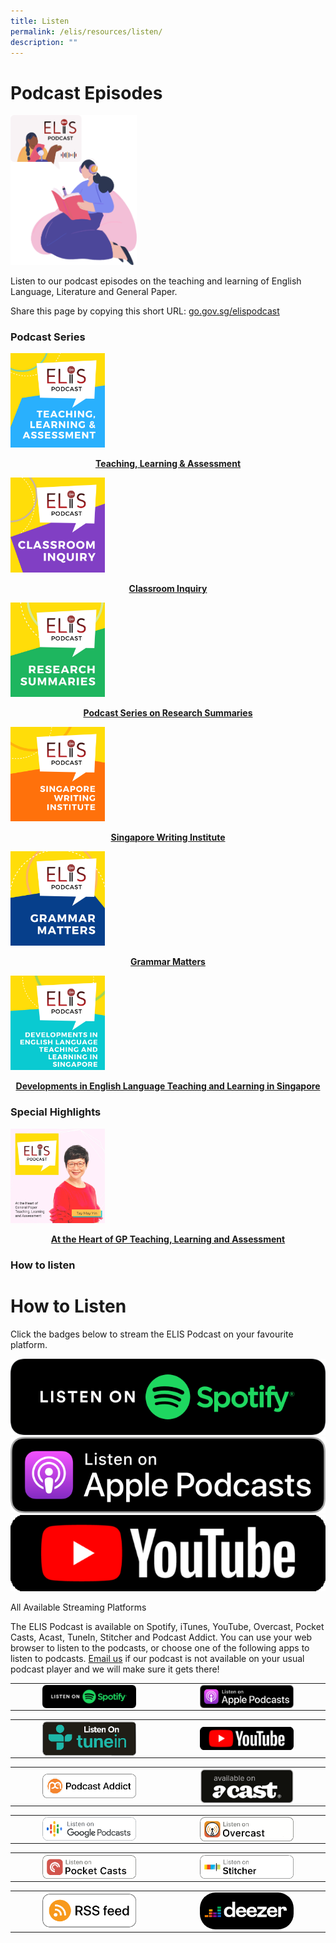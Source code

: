 ```yaml
---
title: Listen
permalink: /elis/resources/listen/
description: ""
---
```

# Podcast Episodes

<img src="/images/listen_banner.png" 
     style="width:40%">
		 
Listen to our podcast episodes on the teaching and learning of English Language, Literature and General Paper.

Share this page by copying this short URL: [go.gov.sg/elispodcast](http://go.gov.sg/elispodcast)

### Podcast Series


<p><a href="https://staging.d1wti0p44mqune.amplifyapp.com/elis/resources/listen/podcast-series-on-areas-of-teaching-learning-assessment/">
<img src="/images/teaching-learning-and-assessment.png" style="width:30%">
<center><b>Teaching, Learning & Assessment</b></center>
</a></p>

<p><a href="https://staging.d1wti0p44mqune.amplifyapp.com/elis/resources/listen/classroom-inquiry-podcasts/">
<img src="/images/11.png" style="width:30%">
<center><b>Classroom Inquiry</b></center>
</a></p>

<p><a href="https://staging.d1wti0p44mqune.amplifyapp.com/elis/resources/listen/research-summaries-podcasts/">
<img src="/images/photo_2021-06-22_15-09-40.jpg" style="width:30%">
<center><b>Podcast Series on Research Summaries</b></center>
</a></p>

<p><a href="https://staging.d1wti0p44mqune.amplifyapp.com/elis/resources/listen/podcast-series-on-the-singapore-writing-institute/">
<img src="/images/final-elis-series-podcast-artwork-2021.png" style="width:30%">
<center><b>Singapore Writing Institute</b></center>
</a></p>

<p><a href="https://staging.d1wti0p44mqune.amplifyapp.com/elis/resources/listen/podcast-series-on-grammar-matters/">
<img src="/images/final-elis-series-podcast-artwork-2021-1.png" style="width:30%">
<center><b>Grammar Matters</b></center>
</a></p>

<p><a href="https://staging.d1wti0p44mqune.amplifyapp.com/elis/resources/listen/podcast-series-on-developments-in-english-language/">
<img src="/images/final-elis-series-podcast-artwork-2021--2.png" style="width:30%">
<center><b>Developments in English Language Teaching and Learning in Singapore</b></center>
</a></p>

### Special Highlights

<p><a href="https://staging.d1wti0p44mqune.amplifyapp.com/elis/resources/listen/special-highlights/at-the-heart-of-gp-teaching-learning-and-assessment/">
<img src="/images/10ba6585b9e2ad4bf7996c448022b9e306.jpg" style="width:30%">
<center><b>At the Heart of GP Teaching, Learning and Assessment</b></center>
</a></p>

### How to listen

<div class="sfContentBlock sf-Long-text" ><h1>How to Listen</h1><div class="sf-Long-text"><p style="text-align:left;">Click the badges below to stream the ELIS Podcast on your favourite platform.</p><div class="row"><div class="col-sm-4"><center><a href="https://open.spotify.com/show/1rUQ04YMfrAllq54uQZ48I?si=QhE5IdftRJeRpa32HbRtjQ&amp;nd=1" target="_blank"><img src="/images/badge---spotify.png" style="width:100%;height:100%;" /></a></center></div><div class="col-sm-4"><center><a href="https://podcasts.apple.com/sg/podcast/elis-podcast/id1494072865" target="_blank"><img src="/images/badge---applepodcasts.png" style="width:100%;height:100%;" /></a></center></div><div class="col-sm-4"><center><a href="https://www.youtube.com/playlist?list=PLGfKhR4f3-MhCLcE9WDBF6JX-6C3mqJMT" target="_blank"><img src="/images/youtube.png" style="width:100%;height:100%;" /></a></center></div></div></div><div class="accordion"><div id="content_C043_Col00" class="accordion__title sf_colsIn" data-placeholder-label="Accordion Title" data-sf-element="Accordion Title"><p>All Available Streaming Platforms</p></div><div id="content_C043_Col01" class="accordion__content sf_colsIn" data-placeholder-label="Accordion Content" data-sf-element="Accordion Content"><div><div class="sf-Long-text"><p style="text-align:left;">The ELIS Podcast is available on Spotify, iTunes, YouTube, Overcast, Pocket Casts, Acast, TuneIn, Stitcher and Podcast Addict. You can use your web browser to listen to the podcasts, or choose one of the following apps to listen to podcasts.
                    <a href="mailto:moe_elis_academy@moe.gov.sg">Email us</a> if our podcast is not available on your usual podcast player and we will make sure it gets there!</p><table><tbody><tr style="height:100%;"><td style="width:30%;"><a target="_blank" href="https://open.spotify.com/show/1rUQ04YMfrAllq54uQZ48I?si=QhE5IdftRJeRpa32HbRtjQ"><img src="/images/badge---spotify.png" alt="Badge - spotify" title="Badge - spotify" data-displaymode="Thumbnail" style="display:block;margin-left:auto;margin-right:auto;width:150px" /></a></td><td style="width:30%;"><a target="_blank" href="https://podcasts.apple.com/sg/podcast/elis-podcast/id1494072865"><img src="/images/badge---applepodcasts.png" alt="Badge - applepodcasts" title="Listen on Apple Podcasts" data-displaymode="Thumbnail" style="display:block;margin-left:auto;margin-right:auto;width:150px" /></a></td></tr></tbody></table><table><tbody><tr style="height:100%;"><td style="width:30%;"><a target="_blank" href="http://tun.in/pjHw2"><img src="/images/tunein-badge.png" alt="tunein-badge" title="tunein-badge" data-displaymode="Thumbnail" style="display:block;margin-left:auto;margin-right:auto;width:150px" /></a></td><td style="width:30%;"><a target="_blank" href="https://www.youtube.com/playlist?list=PLGfKhR4f3-MhCLcE9WDBF6JX-6C3mqJMT"><img src="/images/youtube.png" alt="Youtube Logo" title="Youtube Logo" data-displaymode="Custom" style="display:block;margin-left:auto;margin-right:auto;width:150px" width="240" /></a></td></tr></tbody></table><table><tbody><tr style="height:100%;"><td style="width:30%;"><a target="_blank" href="https://podplayer.net/?podId=2533012"><img src="/images/podcast-addict.png" alt="podcast-addict" title="podcast-addict" data-displaymode="Thumbnail" style="display:block;margin-left:auto;margin-right:auto;width:150px" /></a></td><td style="width:30%;"><a target="_blank" href="https://play.acast.com/s/ELIS-Podcast"><img src="/images/listen_acast.png" alt="listen_acast" title="listen_acast" data-displaymode="Thumbnail" style="display:block;margin-left:auto;margin-right:auto;width:150px" /></a></td></tr></tbody></table><table><tbody><tr style="height:100%;"><td style="width:30%;"><a target="_blank" href="https://podcasts.google.com/?feed=aHR0cHM6Ly9mZWVkLnBvZGJlYW4uY29tL2VsaXNtb2UvZmVlZC54bWw"><img src="/images/google_podcasts_badge@8x.png" alt="Listen on Google Podcasts" title="Listen on Google Podcasts" data-displaymode="Thumbnail" style="display:block;margin-left:auto;margin-right:auto;width:150px" /></a></td><td style="width:30%;"><a target="_blank" href="https://overcast.fm/itunes1494072865/elis-podcast"><img src="/images/overcast-pod-(1).png" alt="Overcast+pod+(1)" title="Overcast+pod+(1)" data-displaymode="Thumbnail" style="display:block;margin-left:auto;margin-right:auto;width:150px" /></a></td></tr></tbody></table><table><tbody><tr style="height:100%;"><td style="width:30%;"><a target="_blank" href="https://pca.st/e88ymdqk"><img src="/images/pocket-casts-pod-(1).png" alt="Pocket+Casts+pod+(1)" title="pocket casts badge" data-displaymode="Thumbnail" style="display:block;margin-left:auto;margin-right:auto;width:150px" /></a></td><td style="width:30%;"><a target="_blank" href="https://www.stitcher.com/podcast/elis-podcast"><img src="/images/stitcher.png" alt="listen on stitcher" title="listen on stitcher" data-displaymode="Thumbnail" style="display:block;margin-left:auto;margin-right:auto;width:150px" /></a></td></tr></tbody></table><table><tbody><tr style="height:100%;"><td style="width:30%;"><a target="_blank" href="https://feed.podbean.com/elismoe/feed.xml"><img src="/images/iphone-rss-feed@8x.png" alt="podcast rss feed" title="podcast rss feed" data-displaymode="Thumbnail" style="display:block;margin-left:auto;margin-right:auto;width:150px" /></a></td><td style="width:30%;"><a target="_blank" href="https://www.deezer.com/en/show/2586942"><img src="/images/deezer8192f206610f4ce2a729e3d4990d5f8e.jpg" alt="podcast rss feed" title="podcast rss feed" data-displaymode="Thumbnail" style="display:block;margin-left:auto;margin-right:auto;border-radius:25px;width:150px" width="240"/></a></td></tr></tbody></table></div></div></div></div></div>